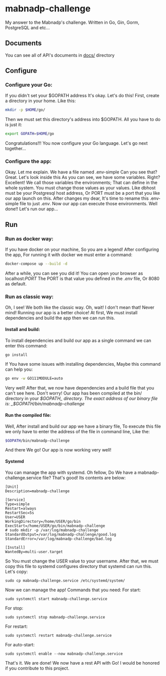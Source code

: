 # mabnadp-challenge

My answer to the Mabnadp's challenge.
Written in Go, Gin, Gorm, PostgreSQL and etc...

## Documents

You can see all of API's documents in [docs/](./docs/) directory

## Configure

### Configure your Go:

If you didn't set your $GOPATH address It's okay.
Let's do this!
First, create a directory in your home.
Like this:

```bash
mkdir -p $HOME/go/
```

Then we must set this directory's address into $GOPATH.
All you have to do is just it:

```bash
export GOPATH=$HOME/go
```

Congratulations!!! You now configure your Go language.
Let's go next together...

### Configure the app:

Okay. Let me explain.
We have a file named .env-simple
Can you see that?
Great.
Let's look inside this
As you can see, we have some variables. Right?
Excellent! We call those variables the environments;
That can define in the whole system.
You must change those values as your values.
Like dbhost must be your Postgresql host address,
Or PORT must be a port that you like our app launch on this.
After changes my dear, It's time to rename this .env-simple file to just _.env_. Now our app can execute those environments.
Well done!!
Let's run our app...

## Run

### Run as docker way:

If you have docker on your machine, So you are a legend!
After configuring the app, For running it with docker we must enter a command:

```bash
docker-compose up --build -d
```

After a while, you can see you did it!
You can open your browser as localhost:_PORT_
The PORT is that value you defined in the _.env_ file,
Or 8080 as default.

### Run as classic way:

Oh, I see! We both like the classic way. Oh, wait! I don't mean that!
Never mind! Running our app is a better choice!
At first, We must install dependencies and build the app then we can run this.

#### Install and build:

To install dependencies and build our app as a single command we can enter this command:

```bash
go install
```

If You have some issues with installing dependencies, Maybe this command can help you:

```bash
go env -w GO111MODULE=auto
```

Very well! After that, we now have dependencies and a build file that you can't see here. Don't worry!
Our app has been compiled at the bin/ directory in your _$GOPATH_ directory.
The exact address of our binary file is:
_$GOPATH/bin/mabnadp-challenge_

#### Run the compiled file:

Well, After install and build our app we have a binary file,
To execute this file we only have to enter the address of the file in command line, Like the:

```bash
$GOPATH/bin/mabnadp-challenge
```

And there We go! Our app is now working very well!

#### Systemd

You can manage the app with systemd.
Oh fellow, Do We have a mabnadp-challenge.service file?
That's good!
Its contents are below:

```
[Unit]
Description=mabnadp-challenge

[Service]
Type=simple
Restart=always
RestartSec=5s
User=USER
WorkingDirectory=/home/USER/go/bin
ExecStart=/home/USER/go/bin/mabnadp-challenge
# sudo mkdir -p /var/log/mabnadp-challenge
StandardOutput=/var/log/mabnadp-challenge/good.log
StandardError=/var/log/mabnadp-challenge/bad.log

[Install]
WantedBy=multi-user.target
```

So You must change the USER value to your username.
After that, we must copy this file to systemd configures directory that systemd can run this.
Let's copy:

```
sudo cp mabnadp-challenge.service /etc/systemd/system/
```

Now we can manage the app!
Commands that you need:
For start:

```
sudo systemctl start mabnadp-challenge.service
```

For stop:

```
sudo systemctl stop mabnadp-challenge.service
```

For restart:

```
sudo systemctl restart mabnadp-challenge.service
```

For auto-start:

```
sudo systemctl enable --now mabnadp-challenge.service
```

That's it. We are done! We now have a rest API with Go!
I would be honored if you contribute to this project.
